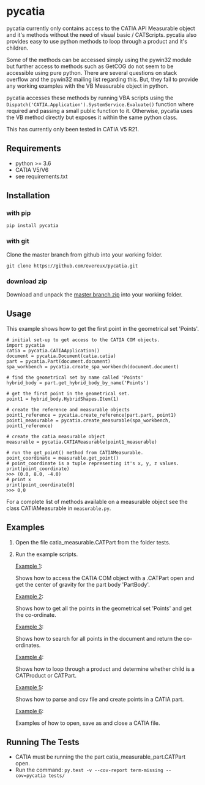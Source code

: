 # pycatia

pycatia currently only contains access to the CATIA API Measurable 
object and it's methods without the need of visual basic / CATScripts.
pycatia also provides easy to use python methods to loop through a
product and it's children.

Some of the methods can be accessed simply using the pywin32 module but further 
access to methods such as GetCOG do not seem to be accessible using pure python.
There are several questions on stack overflow and the pywin32 mailing list regarding
this. But, they fail to provide any working examples with the VB Measurable object 
in python. 

pycatia accesses these methods by running VBA scripts using the 
`Dispatch('CATIA.Application').SystemService.Evaluate()` function where required
 and passing a small public function to it. Otherwise, pycatia uses the VB method 
directly but exposes it within the same python class.

This has currently only been tested in CATIA V5 R21.

## Requirements

* python >= 3.6 
* CATIA V5/V6
* see requirements.txt

## Installation

### with pip

    pip install pycatia

### with git
Clone the master branch from github into your working folder.

    git clone https://github.com/evereux/pycatia.git

### download zip
Download and unpack the  [master branch zip](https://github.com/evereux/pycatia/archive/master.zip) into your working folder.


## Usage

This example shows how to get the first point in the geometrical set 'Points'.

    # initial set-up to get access to the CATIA COM objects.
    import pycatia
    catia = pycatia.CATIAApplication()
    document = pycatia.Document(catia.catia)
    part = pycatia.Part(document.document)
    spa_workbench = pycatia.create_spa_workbench(document.document)

    # find the geometrical set by name called 'Points'
    hybrid_body = part.get_hybrid_body_by_name('Points')

    # get the first point in the geometrical set.
    point1 = hybrid_body.HybridShapes.Item(1)

    # create the reference and measurable objects
    point1_reference = pycatia.create_reference(part.part, point1)
    point1_measurable = pycatia.create_measurable(spa_workbench, point1_reference)

    # create the catia measurable object
    measurable = pycatia.CATIAMeasurable(point1_measurable)

    # run the get_point() method from CATIAMeasurable.
    point_coordinate = measurable.get_point()
    # point_coordinate is a tuple representing it's x, y, z values.
    print(point_coordinate)
    >>> (0.0, 8.0, -4.0)
    # print x
    print(point_coordinate[0]
    >>> 0,0

For a complete list of methods available on a measurable object see
the class CATIAMeasurable in `measurable.py`.

## Examples

1. Open the file catia_measurable.CATPart from the folder tests.
2. Run the example scripts.

    [Example 1](https://github.com/evereux/pycatia/blob/master/example_1.py):

    Shows how to access the CATIA COM object with a .CATPart open and
    get the center of gravity for the part body 'PartBody'.
    
    [Example 2](https://github.com/evereux/pycatia/blob/master/example_2.py):

    Shows how to get all the points in the geometrical set 'Points' and
    get the co-ordinate.
    
    [Example 3](https://github.com/evereux/pycatia/blob/master/example_3.py):
    
    Shows how to search for all points in the document and return the
    co-ordinates.

    [Example 4](https://github.com/evereux/pycatia/blob/master/example_4.py):

    Shows how to loop through a product and determine whether child is
    a CATProduct or CATPart.

    [Example 5](https://github.com/evereux/pycatia/blob/master/example_5.py):

    Shows how to parse and csv file and create points in a CATIA part.

    [Example 6](https://github.com/evereux/pycatia/blob/master/example_6.py):

    Examples of how to open, save as and close a CATIA file.
    
## Running The Tests
* CATIA must be running the the part catia_measurable_part.CATPart open.
* Run the command: `py.test -v --cov-report term-missing --cov=pycatia tests/`
